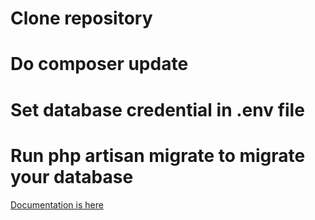 # Clone repository
# Do composer update
# Set database credential in .env file
# Run php artisan migrate to migrate your database 
[Documentation is here](https://documenter.getpostman.com/view/16200299/TzeTJV87#95922d7b-49d6-48d0-9eaa-cf050a6bb4a8)